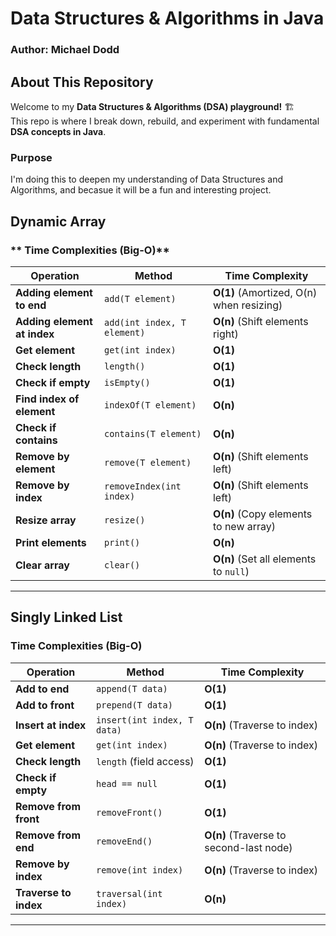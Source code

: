 # Data Structures & Algorithms in Java

### Author: Michael Dodd

## About This Repository

Welcome to my **Data Structures & Algorithms (DSA) playground!** 🏗️  
This repo is where I break down, rebuild, and experiment with fundamental **DSA concepts in Java**.

### Purpose

I'm doing this to deepen my understanding of Data Structures and Algorithms, and becasue it will be a fun and interesting project.

## Dynamic Array
### ** Time Complexities (Big-O)**
| Operation           | Method                      | Time Complexity |
|---------------------|---------------------------|---------------|
| **Adding element to end** | `add(T element)`          | **O(1)** (Amortized, O(n) when resizing) |
| **Adding element at index** | `add(int index, T element)` | **O(n)** (Shift elements right) |
| **Get element** | `get(int index)`          | **O(1)** |
| **Check length** | `length()`               | **O(1)** |
| **Check if empty** | `isEmpty()`             | **O(1)** |
| **Find index of element** | `indexOf(T element)` | **O(n)** |
| **Check if contains** | `contains(T element)` | **O(n)** |
| **Remove by element** | `remove(T element)`   | **O(n)** (Shift elements left) |
| **Remove by index** | `removeIndex(int index)` | **O(n)** (Shift elements left) |
| **Resize array** | `resize()`              | **O(n)** (Copy elements to new array) |
| **Print elements** | `print()`               | **O(n)** |
| **Clear array** | `clear()`               | **O(n)** (Set all elements to `null`) |


---

## **Singly Linked List**
### **Time Complexities (Big-O)**

| Operation           | Method                      | Time Complexity |
|---------------------|---------------------------|---------------|
| **Add to end** | `append(T data)`          | **O(1)** |
| **Add to front** | `prepend(T data)`         | **O(1)** |
| **Insert at index** | `insert(int index, T data)` | **O(n)** (Traverse to index) |
| **Get element** | `get(int index)`          | **O(n)** (Traverse to index) |
| **Check length** | `length` (field access)  | **O(1)** |
| **Check if empty** | `head == null`         | **O(1)** |
| **Remove from front** | `removeFront()`        | **O(1)** |
| **Remove from end** | `removeEnd()`          | **O(n)** (Traverse to second-last node) |
| **Remove by index** | `remove(int index)`    | **O(n)** (Traverse to index) |
| **Traverse to index** | `traversal(int index)` | **O(n)** |

---

